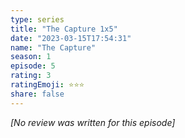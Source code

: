 ```yaml
---
type: series
title: "The Capture 1x5"
date: "2023-03-15T17:54:31"
name: "The Capture"
season: 1
episode: 5
rating: 3
ratingEmoji: ⭐️⭐️⭐️
share: false
---
```


_[No review was written for this episode]_
